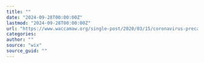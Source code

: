 ```yaml
---
title: ""
date: "2024-09-28T00:00:00Z"
lastmod: "2024-09-28T00:00:00Z"
url: "https://www.waccamaw.org/single-post/2020/03/15/coronavirus-precautions"
categories:
author: ""
source: "wix"
source_guid: ""
---
```




